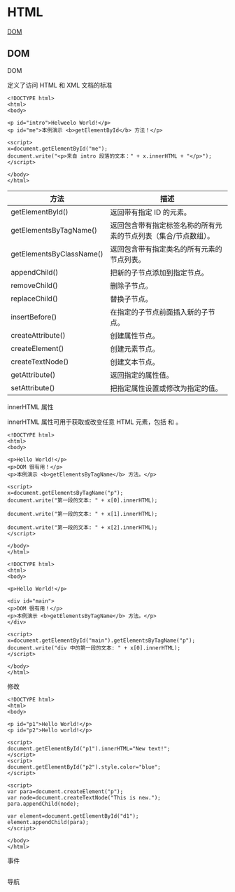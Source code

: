 HTML
======

[DOM](https://www.w3school.com.cn/htmldom/dom_events.asp)

DOM
----

DOM 

定义了访问 HTML 和 XML 文档的标准

```
<!DOCTYPE html>
<html>
<body>

<p id="intro">Helweelo World!</p>
<p id="me">本例演示 <b>getElementById</b> 方法！</p>

<script>
x=document.getElementById("me");
document.write("<p>来自 intro 段落的文本：" + x.innerHTML + "</p>");
</script>

</body>
</html>

```

|方法|描述|
|---|---|
| getElementById() | 返回带有指定 ID 的元素。 |
| getElementsByTagName() | 返回包含带有指定标签名称的所有元素的节点列表（集合/节点数组）。 |
| getElementsByClassName() |	返回包含带有指定类名的所有元素的节点列表。|
| appendChild() |	把新的子节点添加到指定节点。|
| removeChild() |	删除子节点。|
| replaceChild() |	替换子节点。|
| insertBefore() |	在指定的子节点前面插入新的子节点。|
| createAttribute() |	创建属性节点。|
| createElement() |	创建元素节点。|
| createTextNode() |	创建文本节点。|
| getAttribute() 	|	返回指定的属性值。|
| setAttribute() 	|	把指定属性设置或修改为指定的值。|

innerHTML 属性

innerHTML 属性可用于获取或改变任意 HTML 元素，包括 <html> 和 <body>。

```
<!DOCTYPE html>
<html>
<body>

<p>Hello World!</p>
<p>DOM 很有用！</p>
<p>本例演示 <b>getElementsByTagName</b> 方法。</p>

<script>
x=document.getElementsByTagName("p");
document.write("第一段的文本: " + x[0].innerHTML);

document.write("第一段的文本: " + x[1].innerHTML);

document.write("第一段的文本: " + x[2].innerHTML);
</script>

</body>
</html>

```

```
<!DOCTYPE html>
<html>
<body>

<p>Hello World!</p>

<div id="main">
<p>DOM 很有用！</p>
<p>本例演示 <b>getElementsByTagName</b> 方法。</p>
</div>

<script>
x=document.getElementById("main").getElementsByTagName("p");
document.write("div 中的第一段的文本: " + x[0].innerHTML);
</script>

</body>
</html>

```
修改

```
<!DOCTYPE html>
<html>
<body>

<p id="p1">Hello World!</p>
<p id="p2">Hello world!</p>

<script>
document.getElementById("p1").innerHTML="New text!";
</script>
<script>
document.getElementById("p2").style.color="blue";
</script>

<script>
var para=document.createElement("p");
var node=document.createTextNode("This is new.");
para.appendChild(node);

var element=document.getElementById("d1");
element.appendChild(para);
</script>

</body>
</html>

```
事件

```

```

导航

```

```


